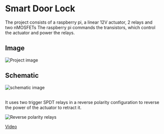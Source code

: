 # Smart Door Lock

The project consists of a raspberry pi, a linear 12V actuator, 2 relays and two nMOSFETs 
The raspberry pi commands the transistors, which control the actuator and power the relays.
## Image
![Project image](https://lh3.googleusercontent.com/N7hNGYE4esqmywIHXbgOugEUkQujYg5YNEru3TXx3LZqplen-LH_G4zHsjaH2YCORZMTuUF2eCo5TnvamNLUyTbhyVVTmkKnR6pmUsMwsWSXHsEV-M5QrXJsaQLMciu7fnCmZ8DOWdXrhZpL4satATBX6lQxf8U)

## Schematic
![schematic image](https://i.ibb.co/T4QX11g/Screenshot-2020-05-06-at-17-03-56.png "Schematic image")

<br/>
It uses two trigger SPDT relays in a reverse polarity configuration to reverse the power of the actuator to retract it.

![Reverse polarity relays](https://i.pinimg.com/originals/90/30/9d/90309d2d122e52f8f27ab058eae3af24.gif)

[Video](https://photos.app.goo.gl/HcvL9oxe5uwYwL7U7)
